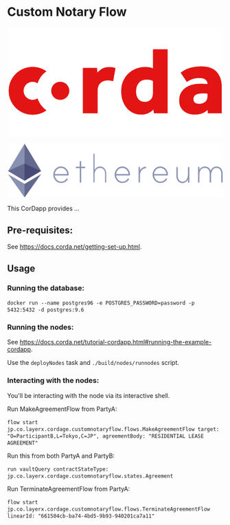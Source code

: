 # Custom Notary Flow
<p align="center">
  <img src="../docs/images/corda.png" alt="Corda" width="500">
</p>

<p align="center">
  <img src="../docs/images/ethereum.png" alt="Ethereum" width="500">
</p>

This CorDapp provides ...


## Pre-requisites:
  
See https://docs.corda.net/getting-set-up.html.


## Usage

### Running the database:
```
docker run --name postgres96 -e POSTGRES_PASSWORD=password -p 5432:5432 -d postgres:9.6
```

### Running the nodes:

See https://docs.corda.net/tutorial-cordapp.html#running-the-example-cordapp.

Use the `deployNodes` task and `./build/nodes/runnodes` script.

### Interacting with the nodes:

You'll be interacting with the node via its interactive shell.

Run MakeAgreementFlow from PartyA:
```
flow start jp.co.layerx.cordage.customnotaryflow.flows.MakeAgreementFlow target: "O=ParticipantB,L=Tokyo,C=JP", agreementBody: "RESIDENTIAL LEASE AGREEMENT"
```

Run this from both PartyA and PartyB:
```
run vaultQuery contractStateType: jp.co.layerx.cordage.customnotaryflow.states.Agreement
```

Run TerminateAgreementFlow from PartyA:
```
flow start jp.co.layerx.cordage.customnotaryflow.flows.TerminateAgreementFlow linearId: "661504cb-ba74-4bd5-9b93-940201ca7a11"
```
